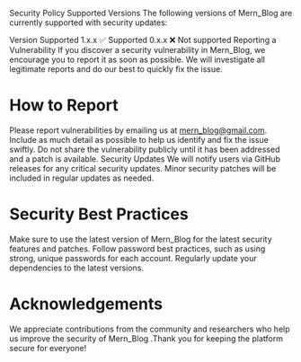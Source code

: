 Security Policy
Supported Versions
The following versions of Mern_Blog are currently supported with security updates:

Version	Supported
1.x.x	✅ Supported
0.x.x	❌ Not supported
Reporting a Vulnerability
If you discover a security vulnerability in Mern_Blog, we encourage you to report it as soon as possible. We will investigate all legitimate reports and do our best to quickly fix the issue.

# How to Report
Please report vulnerabilities by emailing us at mern_blog@gmail.com. Include as much detail as possible to help us identify and fix the issue swiftly.
Do not share the vulnerability publicly until it has been addressed and a patch is available.
Security Updates
We will notify users via GitHub releases for any critical security updates.
Minor security patches will be included in regular updates as needed.

# Security Best Practices
Make sure to use the latest version of Mern_Blog for the latest security features and patches.
Follow password best practices, such as using strong, unique passwords for each account.
Regularly update your dependencies to the latest versions.

# Acknowledgements
We appreciate contributions from the community and researchers who help us improve the security of Mern_Blog .Thank you for keeping the platform secure for everyone!

